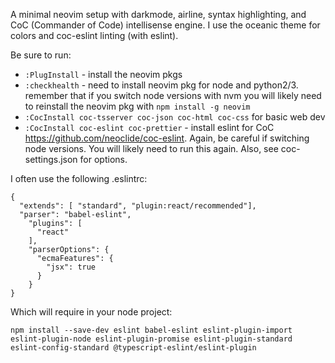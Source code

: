 A minimal neovim setup with darkmode, airline, syntax highlighting, and CoC (Commander of Code) intellisense engine. I use the oceanic theme for colors and coc-eslint linting (with eslint).

Be sure to run:

* `:PlugInstall` - install the neovim pkgs
* `:checkhealth` - need to install neovim pkg for node and python2/3. remember that if you switch node versions with nvm you will likely need to reinstall the neovim pkg with `npm install -g neovim`
* `:CocInstall coc-tsserver coc-json coc-html coc-css` for basic web dev
* `:CocInstall coc-eslint coc-prettier` - install eslint for CoC https://github.com/neoclide/coc-eslint.  Again, be careful if switching node versions.  You will likely need to run this again.  Also, see coc-settings.json for options.


I often use the following .eslintrc:

```
{
  "extends": [ "standard", "plugin:react/recommended"],
  "parser": "babel-eslint",
    "plugins": [
      "react"
    ],
    "parserOptions": {
      "ecmaFeatures": {
        "jsx": true
      }
    }
}
```

Which will require in your node project:

```
npm install --save-dev eslint babel-eslint eslint-plugin-import eslint-plugin-node eslint-plugin-promise eslint-plugin-standard eslint-config-standard @typescript-eslint/eslint-plugin
```
